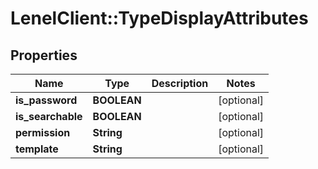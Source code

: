 # LenelClient::TypeDisplayAttributes

## Properties
Name | Type | Description | Notes
------------ | ------------- | ------------- | -------------
**is_password** | **BOOLEAN** |  | [optional] 
**is_searchable** | **BOOLEAN** |  | [optional] 
**permission** | **String** |  | [optional] 
**template** | **String** |  | [optional] 


